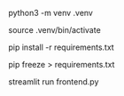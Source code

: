 python3 -m venv .venv

source .venv/bin/activate

pip install -r requirements.txt

pip freeze > requirements.txt 

streamlit run frontend.py